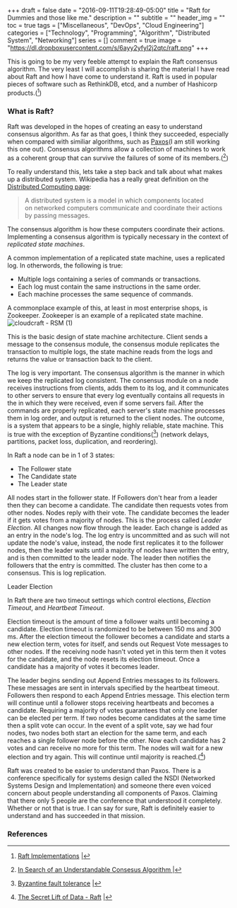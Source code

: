 +++
draft = false
date = "2016-09-11T19:28:49-05:00"
title = "Raft for Dummies and those like me."
description = ""
subtitle = ""
header_img = ""
toc = true
tags = ["Miscellaneous", "DevOps", "Cloud Engineering"]
categories = ["Technology", "Programming", "Algorithm", "Distributed System", "Networking"]
series = []
comment = true
image = "https://dl.dropboxusercontent.com/s/6ayy2yfyl2j2qtc/raft.png"
+++

This is going to be my very feeble attempt to explain the Raft consensus algorithm.  The very least I will accomplish is sharing the material I have read about Raft and how I have come to understand it. Raft is used in popular pieces of software such as RethinkDB, etcd, and a number of Hashicorp products.([^1])

### What is Raft?

Raft was developed in the hopes of creating an easy to understand consensus algorithm. As far as that goes, I think they succeeded, especially when compared with similiar algorithms, such as [Paxos](https://en.wikipedia.org/wiki/Paxos_(computer_science))(I am still working this one out). Consensus algorithms allow a collection of machines to work as a coherent group that can survive the failures of some of its members.([^2])

To really understand this, lets take a step back and talk about what makes up a distributed system. Wikipedia has a really great definition on the [Distributed Computing page](https://en.wikipedia.org/wiki/Distributed_computing):

> A distributed system is a model in which components located on networked computers communicate and coordinate their actions by passing messages.

The consensus algorithm is how these computers coordinate their actions. Implementing a consensus algorithm is typically necessary in the context of *replicated state machines*. 

A common implementation of a replicated state machine, uses a replicated log. In otherwords, the following is true:

- Multiple logs containing a series of commands or transactions.
- Each log must contain the same instructions in the same order.
- Each machine processes the same sequence of commands.

 A commonplace example of this, at least in most enterprise shops, is Zookeeper. Zookeeper is an example of a replicated state machine.![cloudcraft - RSM (1)](https://dl.dropboxusercontent.com/s/eahsi12m5jov22u/statemachine.png)

This is the basic design of state machine architecture. Client sends a message to the consensus module, the consensus module replicates the transaction to multiple logs, the state machine reads from the logs and returns the value or transaction back to the client.

The log is very important. The consensus algorithm is the manner in which we keep the replicated log consistent. The consensus module on a node receives instructions from clients, adds them to its log, and it communicates to other servers to ensure that every log eventually contains all requests in the in which they were received, even if some servers fail. After the commands are properly replicated, each server's state machine processes them in log order, and output is returned to the client nodes. The outcome, is a system that appears to be a single, highly reliable, state machine. This is true with the exception of Byzantine conditions([^3]) (network delays, partitions, packet loss, duplication, and reordering).



In Raft a node can be in 1 of 3 states:

- The Follower state
- The Candidate state
- The Leader state



All nodes start in the follower state. If Followers don't hear from a leader then they can become a candidate. The candidate then requests votes from other nodes. Nodes reply with their vote. The candidate becomes the leader if it gets votes from a majority of nodes. This is the process called *Leader Election*. All changes now flow through the leader. Each change is added as an entry in the node's log. The log entry is uncommitted and as such will not update the node's value, instead, the node first replicates it to the follower nodes, then the leader waits until a majority of nodes have written the entry, and is then committed to the leader node. The leader then notifies the followers that the entry is committed. The cluster has then come to a consensus. This is log replication.



Leader Election

In Raft there are two timeout settings which control elections, *Election Timeout*, and *Heartbeat Timeout*.

Election timeout is the amount of time a follower waits until becoming a candidate. Election timeout is randomized to be between 150 ms and 300 ms. After the election timeout the follower becomes a candidate and starts a new election term, votes for itself, and sends out Request Vote messages to other nodes. If the receiving node hasn't voted yet in this term then it votes for the candidate, and the node resets its election timeout. Once a candidate has a majority of votes it becomes leader. 

The leader begins sending out Append Entries messages to its followers. These messages are sent in intervals specified by the heartbeat timeout. Followers then respond to each Append Entries message. This election term will continue until a follower stops receiving heartbeats and becomes a candidate. Requiring a majority of votes guarantees that only one leader can be elected per term. If two nodes become candidates at the same time then a split vote can occur. In the event of a split vote, say we had four nodes, two nodes both start an election for the same term, and each reaches a single follower node before the other. Now each candidate has 2 votes and can receive no more for this term. The nodes will wait for a new election and try again. This will continue until majority is reached.([^4])



Raft was created to be easier to understand than Paxos. There is a conference specifically for systems design called the NSDI (Networked Systems Design and Implementation) and someone there even voiced concern about people understanding all components of Paxos. Claiming that there only 5 people are the conference that understood it completely. Whether or not that is true. I can say for sure, Raft is definitely easier to understand and has succeeded in that mission.

### References

[^1]: [Raft Implementations](https://raft.github.io/#implementations) |
[^2]: [In Search of an Understandable Consesus Algorithm ](https://raft.github.io/raft.pdf) | 
[^3]: [Byzantine fault tolerance](https://en.wikipedia.org/wiki/Byzantine_fault_tolerance) |
[^4]: [The Secret Lift of Data - Raft](http://thesecretlivesofdata.com/raft/#home) | 



